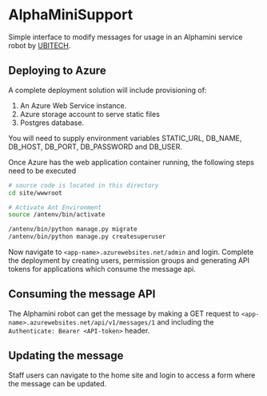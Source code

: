 # AlphaMiniSupport
Simple interface to modify messages for usage in an Alphamini service robot by [UBITECH](https://www.ubitech.eu/).

## Deploying to Azure
A complete deployment solution will include provisioning of: 

1. An Azure Web Service instance. 
2. Azure storage account to serve static files 
3. Postgres database. 

You will need to supply environment variables STATIC_URL, DB_NAME, DB_HOST, DB_PORT, DB_PASSWORD and DB_USER. 

Once Azure has the web application container running, the following steps need to be executed 

```bash
# source code is located in this directory
cd site/wwwroot

# Activate Ant Environment
source /antenv/bin/activate

/antenv/bin/python manage.py migrate
/antenv/bin/python manage.py createsuperuser
```

Now navigate to `<app-name>.azurewebsites.net/admin` and login. Complete the deployment by creating users, permission groups and generating API tokens for applications 
which consume the message api. 

## Consuming the message API
The Alphamini robot can get the message by making a GET request to `<app-name>.azurewebsites.net/api/v1/messages/1` and including the `Authenticate: Bearer <API-token>`
header.

## Updating the message
Staff users can navigate to the home site and login to access a form where the message can be updated. 
